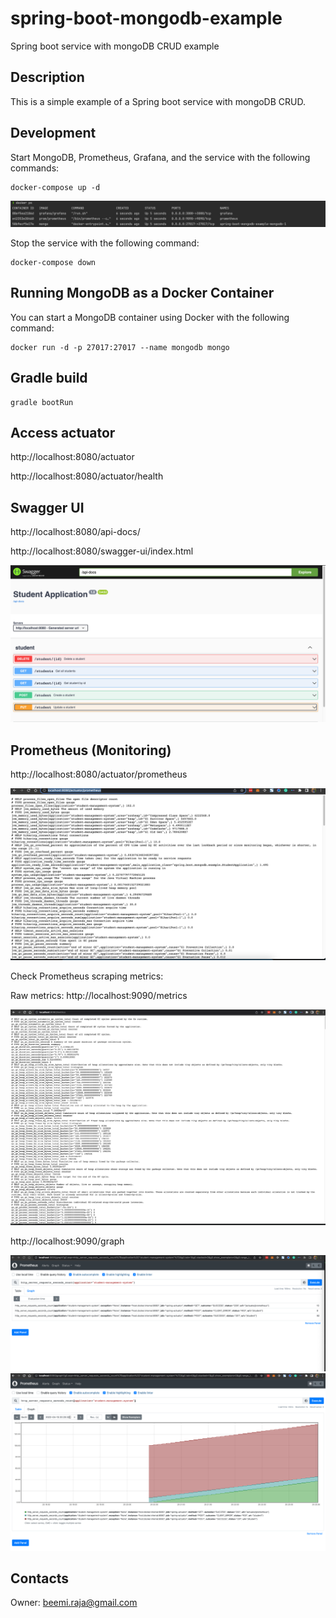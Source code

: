 # spring-boot-mongodb-example
Spring boot service with mongoDB CRUD example


## Description
This is a simple example of a Spring boot service with mongoDB CRUD.

## Development

Start MongoDB, Prometheus, Grafana, and the service with the following commands:

```shell
docker-compose up -d
```

![Alt text](docs/img_5.png)

Stop the service with the following command:

```shell
docker-compose down
```

## Running MongoDB as a Docker Container

You can start a MongoDB container using Docker with the following command:

```shell
docker run -d -p 27017:27017 --name mongodb mongo
```

## Gradle build

```shell
gradle bootRun
```

## Access actuator

http://localhost:8080/actuator

http://localhost:8080/actuator/health

## Swagger UI

http://localhost:8080/api-docs/

http://localhost:8080/swagger-ui/index.html

![Alt text](docs/img.png)

## Prometheus (Monitoring)

http://localhost:8080/actuator/prometheus

![Alt text](docs/img_1.png)

Check Prometheus scraping metrics:

Raw metrics:
http://localhost:9090/metrics

![Alt text](docs/img_4.png)

http://localhost:9090/graph

![Alt text](docs/img_2.png)
![Alt text](docs/img_3.png)


## Contacts
Owner: [beemi.raja@gmail.com](beemi.raja@gmail.com)